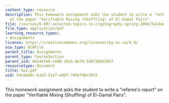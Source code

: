 ```yaml
---
content_type: resource
description: This homework assignment asks the student to write a "referee's report"
  on the paper "Verifiable Mixing (Shuffling) of El-Gamal Pairs".
file: /courses/6-897-selected-topics-in-cryptography-spring-2004/54c8ad9cb1e551e7e09f745bf98c3915_hw3.pdf
file_type: application/pdf
learning_resource_types:
- Assignments
license: https://creativecommons.org/licenses/by-nc-sa/4.0/
ocw_type: OCWFile
parent_title: Assignments
parent_type: CourseSection
parent_uid: 842447e6-c688-19cb-8ef0-5d973802501f
resourcetype: Document
title: hw3.pdf
uid: 54c8ad9c-b1e5-51e7-e09f-745bf98c3915
---
```

This homework assignment asks the student to write a "referee's report" on the paper "Verifiable Mixing (Shuffling) of El-Gamal Pairs".